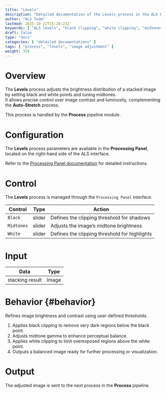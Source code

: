```yaml
---
title: "Levels"
description: "Detailed documentation of the Levels process in the ALS Process module"
author: "ALS Team"
lastmod: 2025-10-22T15:28:23Z
keywords: [ "ALS levels", "black clipping", "white clipping", "midtones", "visual processing" ]
draft: false
type: "docs"
categories: [ "detailed documentations" ]
tags: [ "process", "levels", "image adjustment" ]
weight: 359
---
```


# Overview

The **Levels** process adjusts the brightness distribution of a stacked image by setting
black and white points and tuning midtones.  
It allows precise control over image contrast and luminosity, complementing the **Auto-Stretch** process.

This process is handled by the **Process** pipeline module.

# Configuration

The **Levels** process parameters are available in the **Processing Panel**, located on the right-hand side of the ALS interface.

Refer to the [Processing Panel documentation](../../../../userguide/ui/processing/#levels-section) for detailed instructions.

# Control

The **Levels** process is managed through the `Processing Panel` interface.

| Control    | Type     | Action                                        |
|------------|----------|-----------------------------------------------|
| `Black`    | slider   | Defines the clipping threshold for shadows    |
| `Midtones` | slider   | Adjusts the image’s midtone brightness        |
| `White`    | slider   | Defines the clipping threshold for highlights |

# Input

| Data            | Type  |
|-----------------|-------|
| stacking result | Image |

# Behavior {#behavior}

Refines image brightness and contrast using user-defined thresholds.

1. Applies black clipping to remove very dark regions below the black point.  
2. Adjusts midtone gamma to enhance perceptual balance.  
3. Applies white clipping to limit overexposed regions above the white point.  
4. Outputs a balanced image ready for further processing or visualization.

# Output

The adjusted image is sent to the next process in the **Process** pipeline.

